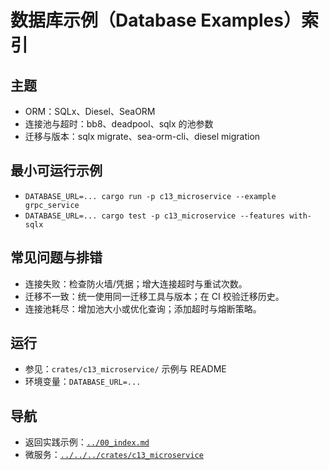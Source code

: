 # 数据库示例（Database Examples）索引

## 主题

- ORM：SQLx、Diesel、SeaORM
- 连接池与超时：bb8、deadpool、sqlx 的池参数
- 迁移与版本：sqlx migrate、sea-orm-cli、diesel migration

## 最小可运行示例

- `DATABASE_URL=... cargo run -p c13_microservice --example grpc_service`
- `DATABASE_URL=... cargo test -p c13_microservice --features with-sqlx`

## 常见问题与排错

- 连接失败：检查防火墙/凭据；增大连接超时与重试次数。
- 迁移不一致：统一使用同一迁移工具与版本；在 CI 校验迁移历史。
- 连接池耗尽：增加池大小或优化查询；添加超时与熔断策略。

## 运行

- 参见：`crates/c13_microservice/` 示例与 README
- 环境变量：`DATABASE_URL=...`

## 导航

- 返回实践示例：[`../00_index.md`](../00_index.md)
- 微服务：[`../../../crates/c13_microservice`](../../../crates/c13_microservice/)
